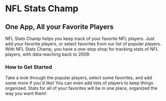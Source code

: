 # NFL Stats Champ
## One App, All your Favorite Players
NFL Stats Champ helps you keep track of your favorite NFL players.
Just add your favorite players, or select favorites from our list of popular players.
With NFL Stats Champ, you have a one-stop shop for tracking stats of NFL players, with data reaching back to 2009.

### How to Get Started
Take a look through the popular players, select some favorites, and add some more if you'd like!
You can even add lists of players to keep things organized.
Stats for all of your favorites will be in one place, organized the way you want them!
